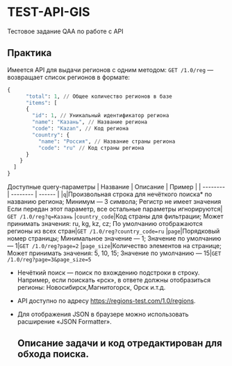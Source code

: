 # TEST-API-GIS
Тестовое задание QAA по работе с API

## Практика

Имеется API для выдачи регионов с одним методом:
`GET /1.0/reg` — возвращает список регионов в формате:

```python
{
      "total": 1, // Общее количество регионов в базе
      "items": [
      {
        "id": 1, // Уникальный идентификатор региона
        "name": "Казань", // Название региона
        "code": "Kazan", // Код региона
        "country": {
          "name": "Россия", // Название страны региона
          "code": "ru" // Код страны региона
      }
    }
  ]
}
```

Доступные query-параметры
| Название | Описание | Пример |
| -------- | -------- | ------ |
|`q`|Произвольная строка для нечёткого поиска* по названию региона; Минимум — 3 символа; Регистр не имеет значения Если передан этот параметр, все остальные параметры игнорируются| `GET /1.0/reg?q=Казань`
|`country_code`|Код страны для фильтрации; Может принимать значения: ru, kg, kz, cz; По умолчанию отображаются регионы из всех стран|`GET /1.0/reg?country_code=ru`
|`page`|Порядковый номер страницы; Минимальное значение — 1; Значение по умолчанию — 1|`GET /1.0/reg?page=2`
|`page_size`|Количество элементов на странице; Может принимать значения: 5, 10, 15; Значение по умолчанию — 15|`GET /1.0/reg?page=3&page_size=5`

- Нечёткий поиск — поиск по вхождению подстроки в строку. Например, если поискать «рск», в ответе должны отобразиться регионы: Новосибирск,Магнитогорск, Орск и.т.д.
- API доступно по адресу https://regions-test.com/1.0/regions.
- Для отображения JSON в браузере можно использовать расширение «JSON Formatter».

  ## Описание задачи и код отредактирован для обхода поиска.
